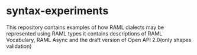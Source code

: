 # syntax-experiments

This repository contains examples of how RAML dialects may be represented using RAML types
it contains descriptions of RAML Vocabulary, RAML Async and the draft version of Open API 2.0(only shapes validation)